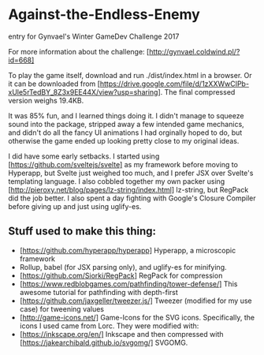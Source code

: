 # Against-the-Endless-Enemy
entry for Gynvael's Winter GameDev Challenge 2017

For more information about the challenge: [http://gynvael.coldwind.pl/?id=668]

To play the game itself, download and run ./dist/index.html in a browser. Or it can be downloaded from  [https://drive.google.com/file/d/1zXXWwCIPb-xUle5rTedBY_8Z3x9EE44X/view?usp=sharing]. The final compressed version weighs 19.4KB. 

It was 85% fun, and I learned things doing it. I didn't manage to squeeze sound into the package, stripped away a few intended game mechanics, and didn't do all the fancy UI animations I had orginally hoped to do, but otherwise the game ended up looking pretty close to my original ideas.

I did have some early setbacks. I started using [https://github.com/sveltejs/svelte] as my framework before moving to Hyperapp, but Svelte just weighed too much, and I prefer JSX over Svelte's templating language. I also cobbled together my own packer using [http://pieroxy.net/blog/pages/lz-string/index.html] lz-string, but RegPack did the job better. I also spent a day fighting with Google's Closure Compiler before giving up and just using uglify-es.

## Stuff used to make this thing:

* [https://github.com/hyperapp/hyperapp] Hyperapp, a microscopic framework
* Rollup, babel (for JSX parsing only), and uglify-es for minifying.  
* [https://github.com/Siorki/RegPack] RegPack for compression
* [https://www.redblobgames.com/pathfinding/tower-defense/] This awesome tutorial for pathfinding with depth-first 
* [https://github.com/jaxgeller/tweezer.js/] Tweezer (modified for my use case) for tweening values
* [http://game-icons.net/] Game-Icons for the SVG icons. Specifically, the icons I used came from Lorc.  They were modified with:
* [https://inkscape.org/en/] Inkscape and then compressed with [https://jakearchibald.github.io/svgomg/] SVGOMG.
